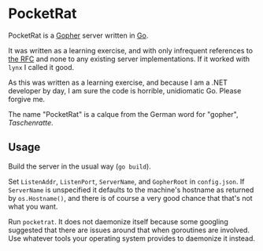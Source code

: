 # PocketRat
PocketRat is a [Gopher] server written in [Go].

It was written as a learning exercise, and with only infrequent references to
[the RFC] and none to any existing server implementations.  If it worked with
`lynx` I called it good.

As this was written as a learning exercise, and because I am a .NET developer by
day, I am sure the code is horrible, unidiomatic Go.  Please forgive me.

The name "PocketRat" is a calque from the German word for "gopher", *Taschenratte*.

## Usage
Build the server in the usual way (`go build`).

Set `ListenAddr`, `ListenPort`, `ServerName`, and `GopherRoot` in `config.json`.
If `ServerName` is unspecified it defaults to the machine's hostname as returned by
`os.Hostname()`, and there is of course a very good chance that that's not what you
want.

Run `pocketrat`.  It does not daemonize itself because some googling suggested
that there are issues around that when goroutines are involved.  Use whatever
tools your operating system provides to daemonize it instead.

[Gopher]: https://en.wikipedia.org/wiki/Gopher_(protocol)
[Go]: http://www.golang.org/
[the RFC]: https://tools.ietf.org/html/rfc1436
